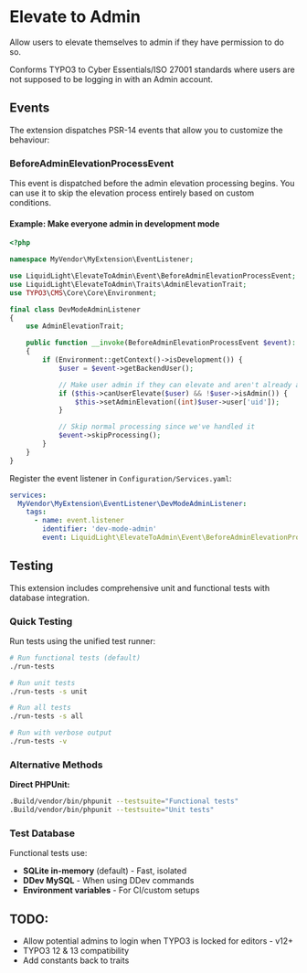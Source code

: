 # Elevate to Admin

Allow users to elevate themselves to admin if they have permission to do so.

Conforms TYPO3 to Cyber Essentials/ISO 27001 standards where users are not supposed to be logging in with an Admin account.

## Events

The extension dispatches PSR-14 events that allow you to customize the behaviour:

### BeforeAdminElevationProcessEvent

This event is dispatched before the admin elevation processing begins. You can use it to skip the elevation process entirely based on custom conditions.

#### Example: Make everyone admin in development mode

```php
<?php

namespace MyVendor\MyExtension\EventListener;

use LiquidLight\ElevateToAdmin\Event\BeforeAdminElevationProcessEvent;
use LiquidLight\ElevateToAdmin\Traits\AdminElevationTrait;
use TYPO3\CMS\Core\Core\Environment;

final class DevModeAdminListener
{
    use AdminElevationTrait;

    public function __invoke(BeforeAdminElevationProcessEvent $event): void
    {
        if (Environment::getContext()->isDevelopment()) {
            $user = $event->getBackendUser();

            // Make user admin if they can elevate and aren't already admin
            if ($this->canUserElevate($user) && !$user->isAdmin()) {
                $this->setAdminElevation((int)$user->user['uid']);
            }

            // Skip normal processing since we've handled it
            $event->skipProcessing();
        }
    }
}
```

Register the event listener in `Configuration/Services.yaml`:

```yaml
services:
  MyVendor\MyExtension\EventListener\DevModeAdminListener:
    tags:
      - name: event.listener
        identifier: 'dev-mode-admin'
        event: LiquidLight\ElevateToAdmin\Event\BeforeAdminElevationProcessEvent
```

## Testing

This extension includes comprehensive unit and functional tests with database integration.

### Quick Testing

Run tests using the unified test runner:

```bash
# Run functional tests (default)
./run-tests

# Run unit tests
./run-tests -s unit

# Run all tests
./run-tests -s all

# Run with verbose output
./run-tests -v
```

### Alternative Methods

**Direct PHPUnit:**
```bash
.Build/vendor/bin/phpunit --testsuite="Functional tests"
.Build/vendor/bin/phpunit --testsuite="Unit tests"
```

### Test Database

Functional tests use:
- **SQLite in-memory** (default) - Fast, isolated
- **DDev MySQL** - When using DDev commands
- **Environment variables** - For CI/custom setups

## TODO:

- Allow potential admins to login when TYPO3 is locked for editors - v12+
- TYPO3 12 & 13 compatibility
- Add constants back to traits
